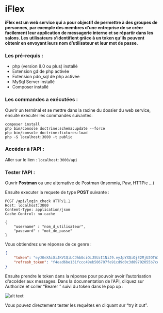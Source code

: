 # iFlex

**iFlex est un web service qui a pour objectif de permettre à des groupes de personnes, par exemple des membres d’une entreprise de se créer facilement leur application de messagerie interne et se répartir dans les salons. Les utilisateurs s’identifient grâce à un token qu’ils peuvent obtenir en envoyant leurs nom d’utilisateur et leur mot de passe.**

### Les pré-requis : 

<ul>
<li>php (version 8.0 ou plus) installé</li>
<li>Extension gd de php activée</li>
<li>Extension pdo_sql de php activée</li>
<li>MySql Server installé</li>
<li>Composer installé</li>
</ul>

### Les commandes a exécutées :

<p>Ouvrir un terminal et se mettre dans la racine du dossier du web service, ensuite executer les commandes suivantes:</p>

```
composer install
php bin/console doctrine:schema:update --force
php bin/console doctrine:fixtures:load
php -S localhost:3000 -t public
```
### Accéder à l’API :

Aller sur le lien : ```localhost:3000/api```

### Tester l’API :

Ouvrir **Postman** ou une alternative de Postman (Insomnia, Paw, HTTPie …)

Ensuite executer la requete de type **POST** suivante :


```http
POST /api/login_check HTTP/1.1
Host: localhost:3000
Content-Type: application/json
Cache-Control: no-cache

{
	"username" : "nom_d_utilisateur",
	"password" : "mot_de_passe"
}
```

Vous obtiendrez une réponse de ce genre :

```json
{
    "token": "eyJ0eXAiOiJKV1QiLCJhbGciOiJSUzI1NiJ9.eyJpYXQiOjE2MjU2OTA3MzIsImV4cCI6MTYyNTY5NDMzMiwicm9sZXMiOlsiUk9MRV9BRE1JTiJdLCJ1c2VybmFtZSI6Imh1ZXQubWFyeXNlIn0.Dq6WMBkQMjztDnNapIiGk3_mKuyC41Y7KUq_onvGjOAjM2Y59UgkSJGR5sPOufc9deLn0nx0YFGZPVKttiEkcLf16eRBfLgFHbBvCySNFxQjt6Q5OkjCvF_w3k9knMVaHwdlJGZaoiAU968617Eflj2STPaVpvYEOkGI70_6kX5GC3P0a3VrRiYme0z3gCLBYt8AEZPGf8f6wlZpzfsRMQG5oaPVazqze7PhX_sJJcDF5MdVoEAujB4R1qwTVOhOU1zUHZ-kQB-jSLM7sjdmg-ttKzW3GkMOpUDzVyM5c09BM1LC0jq5VHkPOHG6lcebXnK-fr0nOqoLe9MH0fjETg",
    "refresh_token": "f4ead6be131fccc49eb506707fe91cd9d0c3d89792055b7cdec1aec7292b1da2673d650b494ee999adef856bbb654b2710726f8af0d13ef0268776feb969bac2"
}
```

Ensuite prendre le token dans la réponse pour pouvoir avoir l’autorisation d'accéder aux messages. Dans la documentation de l’API, cliquez sur Authorize et coller “Bearer ” suivi du token dans le pop up : 

![alt text](https://github.com/kiady66/iflex/tree/main/Images/api.png "API")


Vous pouvez directement tester les requêtes en cliquant sur “try it out”.
